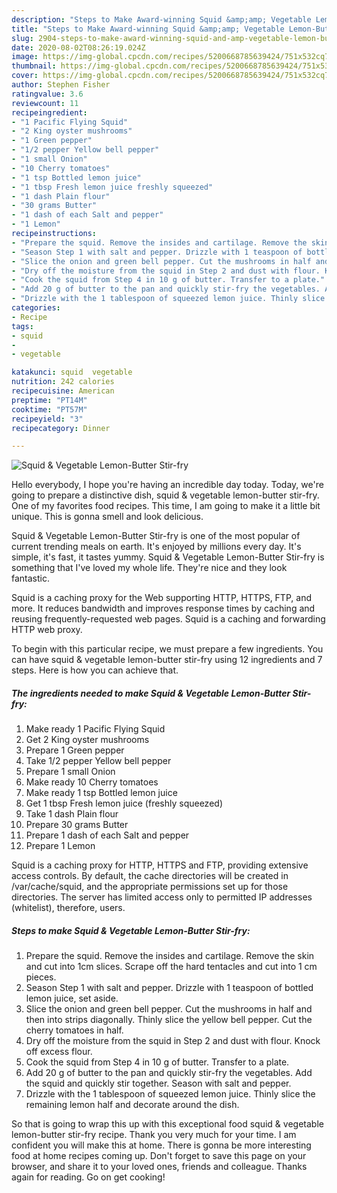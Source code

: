 ```yaml
---
description: "Steps to Make Award-winning Squid &amp;amp; Vegetable Lemon-Butter Stir-fry"
title: "Steps to Make Award-winning Squid &amp;amp; Vegetable Lemon-Butter Stir-fry"
slug: 2904-steps-to-make-award-winning-squid-and-amp-vegetable-lemon-butter-stir-fry
date: 2020-08-02T08:26:19.024Z
image: https://img-global.cpcdn.com/recipes/5200668785639424/751x532cq70/squid-vegetable-lemon-butter-stir-fry-recipe-main-photo.jpg
thumbnail: https://img-global.cpcdn.com/recipes/5200668785639424/751x532cq70/squid-vegetable-lemon-butter-stir-fry-recipe-main-photo.jpg
cover: https://img-global.cpcdn.com/recipes/5200668785639424/751x532cq70/squid-vegetable-lemon-butter-stir-fry-recipe-main-photo.jpg
author: Stephen Fisher
ratingvalue: 3.6
reviewcount: 11
recipeingredient:
- "1 Pacific Flying Squid"
- "2 King oyster mushrooms"
- "1 Green pepper"
- "1/2 pepper Yellow bell pepper"
- "1 small Onion"
- "10 Cherry tomatoes"
- "1 tsp Bottled lemon juice"
- "1 tbsp Fresh lemon juice freshly squeezed"
- "1 dash Plain flour"
- "30 grams Butter"
- "1 dash of each Salt and pepper"
- "1 Lemon"
recipeinstructions:
- "Prepare the squid. Remove the insides and cartilage. Remove the skin and cut into 1cm slices. Scrape off the hard tentacles and cut into 1 cm pieces."
- "Season Step 1 with salt and pepper. Drizzle with 1 teaspoon of bottled lemon juice, set aside."
- "Slice the onion and green bell pepper. Cut the mushrooms in half and then into strips diagonally. Thinly slice the yellow bell pepper. Cut the cherry tomatoes in half."
- "Dry off the moisture from the squid in Step 2 and dust with flour. Knock off excess flour."
- "Cook the squid from Step 4 in 10 g of butter. Transfer to a plate."
- "Add 20 g of butter to the pan and quickly stir-fry the vegetables. Add the squid and quickly stir together. Season with salt and pepper."
- "Drizzle with the 1 tablespoon of squeezed lemon juice. Thinly slice the remaining lemon half and decorate around the dish."
categories:
- Recipe
tags:
- squid
- 
- vegetable

katakunci: squid  vegetable 
nutrition: 242 calories
recipecuisine: American
preptime: "PT14M"
cooktime: "PT57M"
recipeyield: "3"
recipecategory: Dinner

---
```



![Squid &amp; Vegetable Lemon-Butter Stir-fry](https://img-global.cpcdn.com/recipes/5200668785639424/751x532cq70/squid-vegetable-lemon-butter-stir-fry-recipe-main-photo.jpg)

Hello everybody, I hope you're having an incredible day today. Today, we're going to prepare a distinctive dish, squid &amp; vegetable lemon-butter stir-fry. One of my favorites food recipes. This time, I am going to make it a little bit unique. This is gonna smell and look delicious.

Squid &amp; Vegetable Lemon-Butter Stir-fry is one of the most popular of current trending meals on earth. It's enjoyed by millions every day. It's simple, it's fast, it tastes yummy. Squid &amp; Vegetable Lemon-Butter Stir-fry is something that I've loved my whole life. They're nice and they look fantastic.

Squid is a caching proxy for the Web supporting HTTP, HTTPS, FTP, and more. It reduces bandwidth and improves response times by caching and reusing frequently-requested web pages. Squid is a caching and forwarding HTTP web proxy.


To begin with this particular recipe, we must prepare a few ingredients. You can have squid &amp; vegetable lemon-butter stir-fry using 12 ingredients and 7 steps. Here is how you can achieve that.

<!--inarticleads1-->

##### The ingredients needed to make Squid &amp; Vegetable Lemon-Butter Stir-fry:

1. Make ready 1 Pacific Flying Squid
1. Get 2 King oyster mushrooms
1. Prepare 1 Green pepper
1. Take 1/2 pepper Yellow bell pepper
1. Prepare 1 small Onion
1. Make ready 10 Cherry tomatoes
1. Make ready 1 tsp Bottled lemon juice
1. Get 1 tbsp Fresh lemon juice (freshly squeezed)
1. Take 1 dash Plain flour
1. Prepare 30 grams Butter
1. Prepare 1 dash of each Salt and pepper
1. Prepare 1 Lemon


Squid is a caching proxy for HTTP, HTTPS and FTP, providing extensive access controls. By default, the cache directories will be created in /var/cache/squid, and the appropriate permissions set up for those directories. The server has limited access only to permitted IP addresses (whitelist), therefore, users. 

<!--inarticleads2-->

##### Steps to make Squid &amp; Vegetable Lemon-Butter Stir-fry:

1. Prepare the squid. Remove the insides and cartilage. Remove the skin and cut into 1cm slices. Scrape off the hard tentacles and cut into 1 cm pieces.
1. Season Step 1 with salt and pepper. Drizzle with 1 teaspoon of bottled lemon juice, set aside.
1. Slice the onion and green bell pepper. Cut the mushrooms in half and then into strips diagonally. Thinly slice the yellow bell pepper. Cut the cherry tomatoes in half.
1. Dry off the moisture from the squid in Step 2 and dust with flour. Knock off excess flour.
1. Cook the squid from Step 4 in 10 g of butter. Transfer to a plate.
1. Add 20 g of butter to the pan and quickly stir-fry the vegetables. Add the squid and quickly stir together. Season with salt and pepper.
1. Drizzle with the 1 tablespoon of squeezed lemon juice. Thinly slice the remaining lemon half and decorate around the dish.




So that is going to wrap this up with this exceptional food squid &amp; vegetable lemon-butter stir-fry recipe. Thank you very much for your time. I am confident you will make this at home. There is gonna be more interesting food at home recipes coming up. Don't forget to save this page on your browser, and share it to your loved ones, friends and colleague. Thanks again for reading. Go on get cooking!
